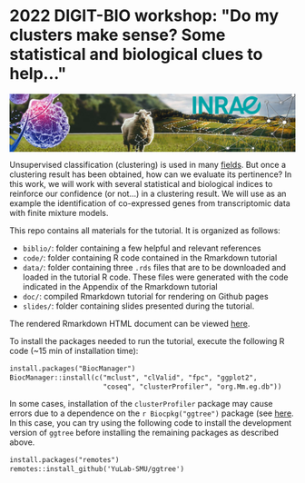 # 2022 DIGIT-BIO workshop: "Do my clusters make sense? Some statistical and biological clues to help..."

<img src="digitbio_logo.png" align="center" />

Unsupervised classification (clustering) is used in many [fields](https://digitbio-ia.github.io/sequences/concepts/s2_clustering). But once a clustering result has been obtained, how can we evaluate its pertinence? In this work, we will work with several statistical and biological indices to reinforce our confidence (or not...) in a clustering result. We will use as an example the identification of co-expressed genes from transcriptomic data with finite mixture models. 

This repo contains all materials for the tutorial. It is organized as follows:

- `biblio/`: folder containing a few helpful and relevant references
- `code/`: folder containing R code contained in the Rmarkdown tutorial
- `data/`: folder containing three `.rds` files that are to be downloaded and loaded in the tutorial R code. These files were generated with the code indicated in the Appendix of the Rmarkdown tutorial
- `doc/`: compiled Rmarkdown tutorial for rendering on Github pages 
- `slides/`: folder containing slides presented during the tutorial.

The rendered Rmarkdown HTML document can be viewed [here](https://www.andrea-rau.com/2022_DIGIT-BIO_workshop/).

To install the packages needed to run the tutorial, execute the following R code (~15 min of installation time):

```
install.packages("BiocManager")
BiocManager::install(c("mclust", "clValid", "fpc", "ggplot2",
                       "coseq", "clusterProfiler", "org.Mm.eg.db"))
```

In some cases, installation of the `clusterProfiler` package may cause
errors due to a dependence on the `r Biocpkg("ggtree")` package (see [here](https://github.com/YuLab-SMU/ggtree/issues/544). 
In this case, you can try
using the following code to install the development version of `ggtree`
before installing the remaining packages as described above.

```
install.packages("remotes")
remotes::install_github('YuLab-SMU/ggtree')
```